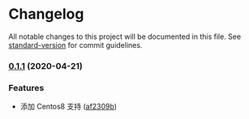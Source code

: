 # Changelog

All notable changes to this project will be documented in this file. See [standard-version](https://github.com/conventional-changelog/standard-version) for commit guidelines.

### [0.1.1](https://github.com/daixijun/ansible-role-selinux/compare/v0.1.0...v0.1.1) (2020-04-21)


### Features

* 添加 Centos8 支持 ([af2309b](https://github.com/daixijun/ansible-role-selinux/commit/af2309b528e6aac016e03cc6e809fbb9c306e6a5))
